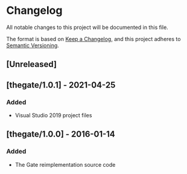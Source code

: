 # Changelog

All notable changes to this project will be documented in this file.

The format is based on [Keep a Changelog](https://keepachangelog.com/en/1.0.0/),
and this project adheres to [Semantic Versioning](https://semver.org/spec/v2.0.0.html).

## [Unreleased]

## [thegate/1.0.1] - 2021-04-25

### Added

- Visual Studio 2019 project files

## [thegate/1.0.0] - 2016-01-14

### Added

- The Gate reimplementation source code
